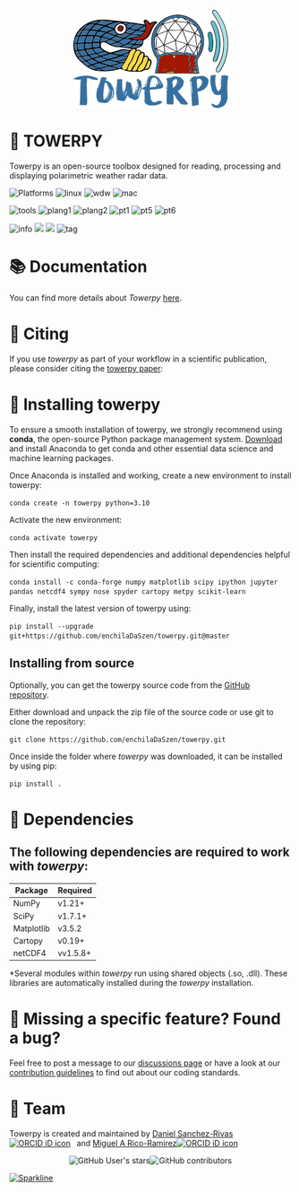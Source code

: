 <p align="center">
  <img src="https://github.com/enchilaDaSzen/towerpy/blob/master/towerpy/towerpy_logosd.png?raw=true" alt="[towerpylogo]"/>
</p>

# :satellite: TOWERPY
Towerpy is an open-source toolbox designed for reading, processing and displaying polarimetric weather radar data.

<p align="left">
  <img alt="Platforms" src="https://img.shields.io/badge/ =&nbsp&nbsp OS &nbsp&nbsp&nbsp;=-critical?style=for-the-badge" />
  <img alt="linux" src="https://img.shields.io/badge/Linux-FCC624?style=for-the-badge&logo=linux&logoColor=black"/>
  <img alt="wdw" src="https://img.shields.io/badge/Windows-0078D6?style=for-the-badge&logo=windows&logoColor=white"/>
  <img alt="mac" src="https://img.shields.io/badge/mac%20os-000000?style=for-the-badge&logo=apple&logoColor=white"/>
</p>
<p align="left">
  <img alt="tools" src="https://img.shields.io/badge/= Tools =-critical?style=for-the-badge" />
  <img alt="plang1" src="https://img.shields.io/badge/Python-3776AB?style=for-the-badge&logo=python&logoColor=white"/>
  <img alt="plang2" src="https://img.shields.io/badge/C-00599C?style=for-the-badge&logo=c&logoColor=white"/>
  <img alt="pt1" src="https://img.shields.io/badge/conda-342B029.svg?&style=for-the-badge&logo=anaconda&logoColor=white"/> 
  <img alt="pt5" src="https://img.shields.io/badge/Numpy-777BB4?style=for-the-badge&logo=numpy&logoColor=white"/>
  <img alt="pt6" src="https://img.shields.io/badge/SciPy-654FF0?style=for-the-badge&logo=SciPy&logoColor=white"/>
</p>
<p align="left">
  <img alt="info" src="https://img.shields.io/badge/=&nbsp Info &nbsp;=-critical?style=for-the-badge"/>
  <a href="https://github.com/enchilaDaSzen/towerpy/blob/master/LICENSE"><img src="https://img.shields.io/badge/License-GPL%20v3.0-yellow.svg?style=for-the-badge&logo=gnuprivacyguard"/></a>
  <a href="https://doi.org/10.5194/amt-14-2873-2021"><img src="https://img.shields.io/badge/DOI-1.1.1.1.1.1-important?style=for-the-badge&logo=creativecommons"/></a>
  <img alt="tag" src="https://img.shields.io/github/v/tag/enchilaDaSzen/towerpy-brightgreen?style=for-the-badge"/>
  
</p>


# :books: Documentation
You can find more details about _Towerpy_ [here](https://readthedocs.org/projects/enchiladaszen-demo/).

# :speech_balloon: Citing
If you use _towerpy_ as part of your workflow in a scientific publication, please consider citing the [towerpy paper](https://github.com/enchilaDaSzen/towerpy):

# :hammer: Installing towerpy
To ensure a smooth installation of towerpy, we strongly recommend using **conda**, the open-source Python package management system. [Download](https://www.anaconda.com/) and install Anaconda to get conda and other essential data science and machine learning packages.

Once Anaconda is installed and working, create a new environment to install towerpy:

``conda create -n towerpy python=3.10``

Activate the new environment: 

``conda activate towerpy``

Then install the required dependencies and additional dependencies helpful for scientific computing:

``conda install -c conda-forge numpy matplotlib scipy ipython jupyter pandas netcdf4 sympy nose spyder cartopy metpy scikit-learn``

Finally, install the latest version of towerpy using:

``pip install --upgrade git+https://github.com/enchilaDaSzen/towerpy.git@master``

## Installing from source

Optionally, you can get the towerpy source code from the [GitHub repository](https://github.com/enchilaDaSzen/towerpy). 

Either download and unpack the zip file of the source code or use git to clone the repository:

``git clone https://github.com/enchilaDaSzen/towerpy.git``

Once inside the folder where _towerpy_ was downloaded, it can be installed by using pip:

`` pip install . ``

# :snake: Dependencies

## The following dependencies are required to work with _towerpy_:

Package | Required
------------ | -------------
NumPy | v1.21+
SciPy | v1.7.1+
Matplotlib | v3.5.2
Cartopy | v0.19+
netCDF4 | vv1.5.8+

\*Several modules within _towerpy_ run using shared objects (.so, .dll). These libraries are automatically installed during the _towerpy_ installation.


# :thought_balloon: Missing a specific feature? Found a bug?
Feel free to post a message to our [discussions page](https://github.com/enchilaDaSzen/towerpy/discussions) or have a look at our [contribution guidelines](https://github.com/enchilaDaSzen/towerpy/wiki/Contributing) to find out about our coding standards.

# :construction_worker: Team
Towerpy is created and maintained by 
[Daniel Sanchez-Rivas](https://research-information.bris.ac.uk/en/persons/daniel-sanchez-rivas)<a itemprop="sameAs" content="https://orcid.org/0000-0001-9356-6641" href="https://orcid.org/0000-0001-9356-6641" target="orcid.widget" rel="me noopener noreferrer" style="vertical-align:top;"><img src="https://orcid.org/sites/default/files/images/orcid_16x16.png" style="width:1em;margin-right:.5em;" alt="ORCID iD icon"></a></div> and [Miguel A Rico-Ramirez](https://research-information.bris.ac.uk/en/persons/miguel-a-rico-ramirez)<a itemprop="sameAs" content="https://orcid.org/0000-0002-8885-4582" href="https://orcid.org/0000-0002-8885-4582" target="orcid.widget" rel="me noopener noreferrer" style="vertical-align:top;"><img src="https://orcid.org/sites/default/files/images/orcid_16x16.png" style="width:1em;margin-right:.5em;" alt="ORCID iD icon"></a></div>

<p align="center">
  <img alt="GitHub User's stars" src="https://img.shields.io/github/stars/enchilaDaSzen?style=social"><img alt="GitHub contributors" src="https://img.shields.io/github/contributors/enchilaDaSzen/towerpy">
</p>

[![Sparkline](https://stars.medv.io/enchilaDaSzen/towerpy.svg)](https://stars.medv.io/enchilaDaSzen/towerpy)

